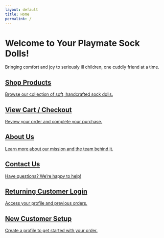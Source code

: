 ```yaml
---
layout: default
title: Home
permalink: /
---
```


<div class="hero">
  <h1>Welcome to Your Playmate Sock Dolls!</h1>
  <p>Bringing comfort and joy to seriously ill children, one cuddly friend at a time.</p>
</div>

<div class="button-grid">
  <a href="/products" class="card-link">
    <div class="card">
      <h2>Shop Products</h2>
      <p>Browse our collection of soft, handcrafted sock dolls.</p>
    </div>
  </a>
  
  <a href="/checkout" class="card-link">
    <div class="card">
      <h2>View Cart / Checkout</h2>
      <p>Review your order and complete your purchase.</p>
    </div>
  </a>
  
  <a href="/about" class="card-link">
    <div class="card">
      <h2>About Us</h2>
      <p>Learn more about our mission and the team behind it.</p>
    </div>
  </a>
  
  <a href="/contact" class="card-link">
    <div class="card">
      <h2>Contact Us</h2>
      <p>Have questions? We’re happy to help!</p>
    </div>
  </a>

  <a href="/login" class="card-link">
    <div class="card">
      <h2>Returning Customer Login</h2>
      <p>Access your profile and previous orders.</p>
    </div>
  </a>

  <a href="/register" class="card-link">
    <div class="card">
      <h2>New Customer Setup</h2>
      <p>Create a profile to get started with your order.</p>
    </div>
  </a>
</div>
